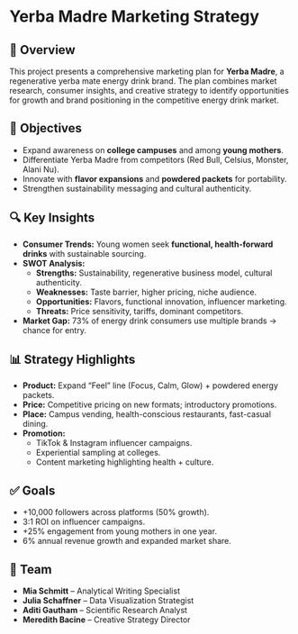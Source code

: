 # Yerba Madre Marketing Strategy  

## 📖 Overview  
This project presents a comprehensive marketing plan for **Yerba Madre**, a regenerative yerba mate energy drink brand. The plan combines market research, consumer insights, and creative strategy to identify opportunities for growth and brand positioning in the competitive energy drink market.  

## 🎯 Objectives  
- Expand awareness on **college campuses** and among **young mothers**.  
- Differentiate Yerba Madre from competitors (Red Bull, Celsius, Monster, Alani Nu).  
- Innovate with **flavor expansions** and **powdered packets** for portability.  
- Strengthen sustainability messaging and cultural authenticity.  

## 🔍 Key Insights  
- **Consumer Trends:** Young women seek **functional, health-forward drinks** with sustainable sourcing.  
- **SWOT Analysis:**  
  - **Strengths:** Sustainability, regenerative business model, cultural authenticity.  
  - **Weaknesses:** Taste barrier, higher pricing, niche audience.  
  - **Opportunities:** Flavors, functional innovation, influencer marketing.  
  - **Threats:** Price sensitivity, tariffs, dominant competitors.  
- **Market Gap:** 73% of energy drink consumers use multiple brands → chance for entry.  

## 📊 Strategy Highlights  
- **Product:** Expand “Feel” line (Focus, Calm, Glow) + powdered energy packets.  
- **Price:** Competitive pricing on new formats; introductory promotions.  
- **Place:** Campus vending, health-conscious restaurants, fast-casual dining.  
- **Promotion:**  
  - TikTok & Instagram influencer campaigns.  
  - Experiential sampling at colleges.  
  - Content marketing highlighting health + culture.  

## ✅ Goals  
- +10,000 followers across platforms (50% growth).  
- 3:1 ROI on influencer campaigns.  
- +25% engagement from young mothers in one year.  
- 6% annual revenue growth and expanded market share.  

## 👥 Team  
- **Mia Schmitt** – Analytical Writing Specialist  
- **Julia Schaffner** – Data Visualization Strategist  
- **Aditi Gautham** – Scientific Research Analyst  
- **Meredith Bacine** – Creative Strategy Director  
